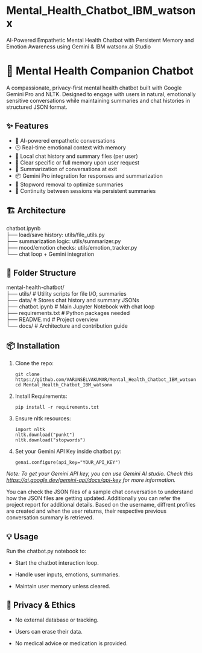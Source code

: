 # Mental_Health_Chatbot_IBM_watsonx
AI-Powered Empathetic Mental Health Chatbot with Persistent Memory and Emotion Awareness using Gemini &amp; IBM watsonx.ai Studio
# 🧠 Mental Health Companion Chatbot

A compassionate, privacy-first mental health chatbot built with Google Gemini Pro and NLTK. Designed to engage with users in natural, emotionally sensitive conversations while maintaining summaries and chat histories in structured JSON format.

## ✨ Features

- 🧠 AI-powered empathetic conversations
- 🕒 Real-time emotional context with memory
- 📁 Local chat history and summary files (per user)
- 🧹 Clear specific or full memory upon user request
- 💬 Summarization of conversations at exit
- 📦 Gemini Pro integration for responses and summarization
- 🧹 Stopword removal to optimize summaries
- 🔁 Continuity between sessions via persistent summaries

## 🏗️ Architecture

chatbot.ipynb<br>
├── load/save history: utils/file_utils.py<br>
├── summarization logic: utils/summarizer.py<br>
├── mood/emotion checks: utils/emotion_tracker.py<br>
└── chat loop + Gemini integration<br>

## 📂 Folder Structure

mental-health-chatbot/<br>
├── utils/ # Utility scripts for file I/O, summaries<br>
├── data/ # Stores chat history and summary JSONs<br>
├── chatbot.ipynb # Main Jupyter Notebook with chat loop<br>
├── requirements.txt # Python packages needed<br>
├── README.md # Project overview<br>
└── docs/ # Architecture and contribution guide


## 📦 Installation

1. Clone the repo:
   ```
   git clone https://github.com/VARUNSELVAKUMAR/Mental_Health_Chatbot_IBM_watsonx.git<br>
   cd Mental_Health_Chatbot_IBM_watsonx

3. Install Requirements:
   ```
   pip install -r requirements.txt

5. Ensure nltk resources:
   ```
   import nltk
   nltk.download("punkt")
   nltk.download("stopwords")

7. Set your Gemini API Key inside chatbot.py:
   ```
   genai.configure(api_key="YOUR_API_KEY")
<i>  Note: To get your Gemini API key, you can use Gemini AI studio. Check this https://ai.google.dev/gemini-api/docs/api-key for more information.</i>

You can check the JSON files of a sample chat conversation to understand how the JSON files are getting updated.
Additionally you can refer the project report for additional details.
Based on the username, diffrent profiles are created and when the user returns, their respective previous conversation summary is retrieved.

## 💡 Usage

Run the chatbot.py notebook to:

   * Start the chatbot interaction loop.

   * Handle user inputs, emotions, summaries.

   * Maintain user memory unless cleared.

## 🔐 Privacy & Ethics

   * No external database or tracking.

   * Users can erase their data.

   * No medical advice or medication is provided.





